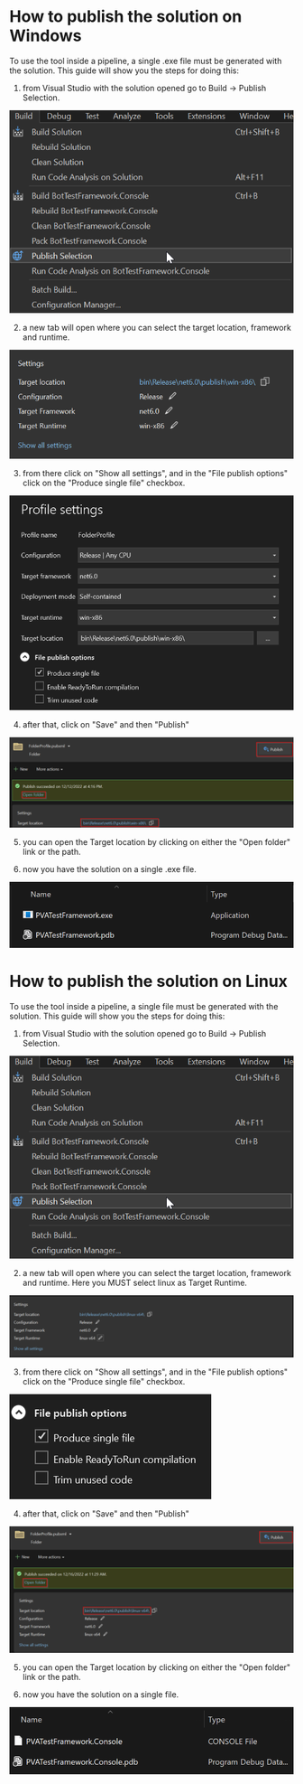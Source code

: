 # How to publish the solution on Windows
To use the tool inside a pipeline, a single .exe file must be generated with the solution.
This guide will show you the steps for doing this:

1.  from Visual Studio with the solution opened go to Build -> Publish Selection.

![image](./Images/publish_selection.png)

2. a new tab will open where you can select the target location, framework and runtime.

![image](./Images/publish_settings.png)

3. from there click on "Show all settings", and in the "File publish options" click on the "Produce single file" checkbox.

![image](./Images/publish_settings2.png)

4. after that, click on "Save" and then "Publish"

![image](./Images/publish_target.png)

5. you can open the Target location by clicking on either the "Open folder" link or the path.

6. now you have the solution on a single .exe file.

![image](./Images/files.png)

# How to publish the solution on Linux
To use the tool inside a pipeline, a single file must be generated with the solution.
This guide will show you the steps for doing this:

1.  from Visual Studio with the solution opened go to Build -> Publish Selection.

![image](./Images/publish_selection.png)

2. a new tab will open where you can select the target location, framework and runtime. Here you MUST select linux as Target Runtime.

![image](./Images/pipeline-linux.png)

3. from there click on "Show all settings", and in the "File publish options" click on the "Produce single file" checkbox.

![image](./Images/single_file.png)

4. after that, click on "Save" and then "Publish"

![image](./Images/publish_linux.png)

5. you can open the Target location by clicking on either the "Open folder" link or the path.

6. now you have the solution on a single file.

![image](./Images/single_file_linux.png)

